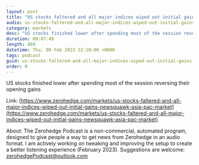```yaml
---
layout: post
title: "US stocks faltered and all major indices wiped out initial gains - Newsquawk Asia-Pac Market Open"
audio: us-stocks-faltered-and-all-major-indices-wiped-out-initial-gains-newsquawk-asia-pac-market-0
category: markets
desc: "US stocks finished lower after spending most of the session reversing their opening gains"
duration: 00:07:49
length: 469
datetime: Thu, 09 Feb 2023 22:10:00 +0000
tags: podcast
guid: us-stocks-faltered-and-all-major-indices-wiped-out-initial-gains-newsquawk-asia-pac-market-0
order: 0
---
```

US stocks finished lower after spending most of the session reversing their opening gains

Link: [https://www.zerohedge.com/markets/us-stocks-faltered-and-all-major-indices-wiped-out-initial-gains-newsquawk-asia-pac-market](https://www.zerohedge.com/markets/us-stocks-faltered-and-all-major-indices-wiped-out-initial-gains-newsquawk-asia-pac-market)

About: The Zerohedge Podcast is a non-commercial, automated program, designed to give people a way to get news from Zerohedge in an audio format.  I am actively working on tweaking and improving the setup to create a better listening experience (February 2023).  Suggestions are welcome: [zerohedgePodcast@outlook.com](mailto:zerohedgePodcast@outlook.com)